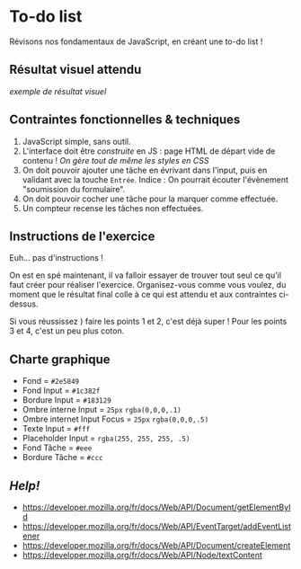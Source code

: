 # To-do list
Révisons nos fondamentaux de JavaScript, en créant une to-do list !

## Résultat visuel attendu
*exemple de résultat visuel*
## Contraintes fonctionnelles & techniques
1. JavaScript simple, sans outil.
2. L'interface doit être *construite* en JS : page HTML de départ vide de contenu ! *On gère tout de même les styles en CSS*
3. On doit pouvoir ajouter une tâche en évrivant dans l'input, puis en validant avec la touche `Entrée`. Indice : On pourrait écouter l'évènement "soumission du formulaire".
4. On doit pouvoir cocher une tâche pour la marquer comme effectuée.
5. Un compteur recense les tâches non effectuées.

## Instructions de l'exercice
Euh... pas d'instructions !

On est en spé maintenant, il va falloir essayer de trouver tout seul ce qu'il faut créer pour réaliser l'exercice. Organisez-vous comme vous voulez, du moment que le résultat final colle à ce qui est attendu et aux contraintes ci-dessus.

Si vous réussissez ) faire les points 1 et 2, c'est déjà super ! Pour les points 3 et 4, c'est un peu plus coton.

## Charte graphique
* Fond = `#2e5849`
* Fond Input = `#1c382f`
* Bordure Input = `#183129`
* Ombre interne Input = `25px` `rgba(0,0,0,.1)`
* Ombre internet Input Focus = `25px` `rgba(0,0,0,.5)`
* Texte Input = `#fff`
* Placeholder Input = `rgba(255, 255, 255, .5)`
* Fond Tâche = `#eee`
* Bordure Tâche = `#ccc`

## *Help!*

* https://developer.mozilla.org/fr/docs/Web/API/Document/getElementById
* https://developer.mozilla.org/fr/docs/Web/API/EventTarget/addEventListener
* https://developer.mozilla.org/fr/docs/Web/API/Document/createElement
* https://developer.mozilla.org/fr/docs/Web/API/Node/textContent
